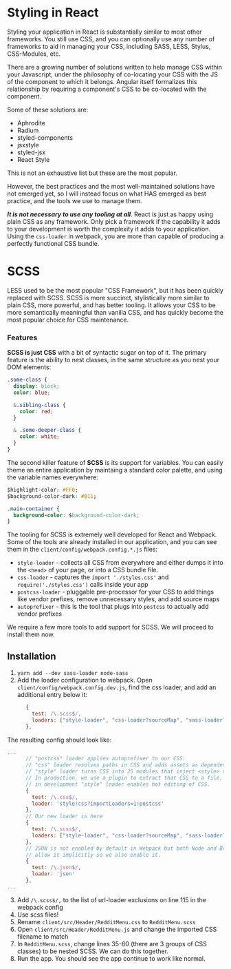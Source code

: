 # Styling in React

Styling your application in React is substantially similar to most other frameworks. You still use CSS, and you can optionally use any number of frameworks to aid in managing your CSS, including SASS, LESS, Stylus, CSS-Modules, etc.

There are a growing number of solutions written to help manage CSS within your Javascript, under the philosophy of co-locating your CSS with the JS of the component to which it belongs. Angular itself formalizes this relationship by requiring a component's CSS to be co-located with the component.

Some of these solutions are:
- Aphrodite
- Radium
- styled-components
- jsxstyle
- styled-jsx
- React Style

This is not an exhaustive list but these are the most popular.

However, the best practices and the most well-maintained solutions have not emerged yet, so I will instead focus on what HAS emerged as best practice, and the tools we use to manage them.

***It is not necessary to use any tooling at all***. React is just as happy using plain CSS as any framework. Only pick a framework if the capability it adds to your development is worth the complexity it adds to your application. Using the `css-loader` in webpack, you are more than capable of producing a perfectly functional CSS bundle.

# SCSS
LESS used to be the most popular "CSS Framework", but it has been quickly replaced with SCSS. SCSS is more succinct, stylistically more similar to plain CSS, more powerful, and has better tooling. It allows your CSS to be more semantically meaningful than vanilla CSS, and has quickly become the most popular choice for CSS maintenance.

### Features
**SCSS is just CSS** with a bit of syntactic sugar on top of it. The primary feature is the ability to nest classes, in the same structure as you nest your DOM elements:

```css
.some-class {
  display: block;
  color: blue;

  &.sibling-class {
    color: red;
  }

  & .some-deeper-class {
    color: white;
  }
}
```

The second killer feature of **SCSS** is its support for variables. You can easily theme an entire application by maintaing a standard color palette, and using the variable names everywhere:

```css
$highlight-color: #FF0;
$background-color-dark: #011;

.main-container {
  background-color: $background-color-dark;
}
```

The tooling for SCSS is extremely well developed for React and Webpack. Some of the tools are already installed in our application, and you can see them in the `client/config/webpack.config.*.js` files:

* `style-loader` - collects all CSS from everywhere and either dumps it into the `<head>` of your page, or into a CSS bundle file.
* `css-loader` - captures the `import './styles.css'` and `require('./styles.css')` calls inside your app
* `postcss-loader` - pluggable pre-processor for your CSS to add things like vendor prefixes, remove unnecessary styles, and add source maps
* `autoprefixer` - this is the tool that plugs into `postcss` to actually add vendor prefixes

We require a few more tools to add support for SCSS. We will proceed to install them now.

## Installation
1. `yarn add --dev sass-loader node-sass`
2. Add the loader configuration to webpack. Open `client/config/webpack.config.dev.js`, find the css loader, and add an additional entry below it:
```js
      {
        test: /\.scss$/,
        loaders: ["style-loader", "css-loader?sourceMap", "sass-loader?sourceMap"]
      },
```

The resulting config should look like:
```js
...
      // "postcss" loader applies autoprefixer to our CSS.
      // "css" loader resolves paths in CSS and adds assets as dependencies.
      // "style" loader turns CSS into JS modules that inject <style> tags.
      // In production, we use a plugin to extract that CSS to a file, but
      // in development "style" loader enables hot editing of CSS.
      {
        test: /\.css$/,
        loader: 'style!css?importLoaders=1!postcss'
      },
      // Our new loader is here
      {
        test: /\.scss$/,
        loaders: ["style-loader", "css-loader?sourceMap", "sass-loader?sourceMap"]
      },
      // JSON is not enabled by default in Webpack but both Node and Browserify
      // allow it implicitly so we also enable it.
      {
        test: /\.json$/,
        loader: 'json'
      },
...
```
3. Add `/\.scss$/,` to the list of url-loader exclusions on line 115 in the webpack config
4. Use scss files!
5. Rename `client/src/Header/RedditMenu.css` to `RedditMenu.scss`
6. Open `client/src/Header/RedditMenu.js` and change the imported CSS filename to match
7. In `RedditMenu.scss`, change lines 35-60 (there are 3 groups of CSS classes) to be nested SCSS. We can do this together.
8. Run the app. You should see the app continue to work like normal.

